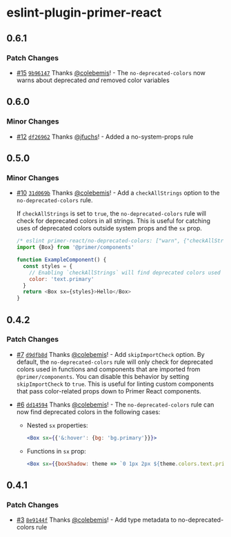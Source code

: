 # eslint-plugin-primer-react

## 0.6.1

### Patch Changes

- [#15](https://github.com/primer/eslint-plugin-primer-react/pull/15) [`9b96147`](https://github.com/primer/eslint-plugin-primer-react/commit/9b961478993972a584428d13c5bb792635c2c622) Thanks [@colebemis](https://github.com/colebemis)! - The `no-deprecated-colors` now warns about deprecated _and_ removed color variables

## 0.6.0

### Minor Changes

- [#12](https://github.com/primer/eslint-plugin-primer-react/pull/12) [`df26962`](https://github.com/primer/eslint-plugin-primer-react/commit/df269623f3430066ea6440042da13932e3e35bc4) Thanks [@jfuchs](https://github.com/jfuchs)! - Added a no-system-props rule

## 0.5.0

### Minor Changes

- [#10](https://github.com/primer/eslint-plugin-primer-react/pull/10) [`31d069b`](https://github.com/primer/eslint-plugin-primer-react/commit/31d069b0d210c53862de30757ecdfd2222e098b5) Thanks [@colebemis](https://github.com/colebemis)! - Add a `checkAllStrings` option to the `no-deprecated-colors` rule.

  If `checkAllStrings` is set to `true`, the `no-deprecated-colors` rule will check for deprecated colors in all strings. This is useful for catching uses of deprecated colors outside system props and the `sx` prop.

  ```js
  /* eslint primer-react/no-deprecated-colors: ["warn", {"checkAllStrings": true}] */
  import {Box} from '@primer/components'

  function ExampleComponent() {
    const styles = {
      // Enabling `checkAllStrings` will find deprecated colors used like this:
      color: 'text.primary'
    }
    return <Box sx={styles}>Hello</Box>
  }
  ```

## 0.4.2

### Patch Changes

- [#7](https://github.com/primer/eslint-plugin-primer-react/pull/7) [`d9dfb8d`](https://github.com/primer/eslint-plugin-primer-react/commit/d9dfb8de6d6dc42efe606517db7a0dd90d5c5578) Thanks [@colebemis](https://github.com/colebemis)! - Add `skipImportCheck` option. By default, the `no-deprecated-colors` rule will only check for deprecated colors used in functions and components that are imported from `@primer/components`. You can disable this behavior by setting `skipImportCheck` to `true`. This is useful for linting custom components that pass color-related props down to Primer React components.

* [#6](https://github.com/primer/eslint-plugin-primer-react/pull/6) [`dd14594`](https://github.com/primer/eslint-plugin-primer-react/commit/dd14594b05e4d800baa76771f5b911d77352a983) Thanks [@colebemis](https://github.com/colebemis)! - The `no-deprecated-colors` rule can now find deprecated colors in the following cases:

  - Nested `sx` properties:

    ```jsx
    <Box sx={{'&:hover': {bg: 'bg.primary'}}}>
    ```

  - Functions in `sx` prop:

    ```jsx
    <Box sx={{boxShadow: theme => `0 1px 2px ${theme.colors.text.primary}`}}>
    ```

## 0.4.1

### Patch Changes

- [#3](https://github.com/primer/eslint-plugin-primer-react/pull/3) [`8e9144f`](https://github.com/primer/eslint-plugin-primer-react/commit/8e9144fd7a9ff1bb99878dca61621351026ddc82) Thanks [@colebemis](https://github.com/colebemis)! - Add type metadata to no-deprecated-colors rule
